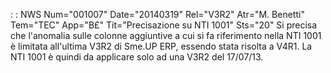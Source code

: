  :  : NWS Num="001007" Date="20140319" Rel="V3R2" Atr="M. Benetti" Tem="TEC" App="B£" Tit="Precisazione su NTI 1001" Sts="20"
Si precisa che l'anomalia sulle colonne aggiuntive a cui si fa riferimento nella NTI 1001 è limitata all'ultima V3R2 di Sme.UP ERP, essendo stata risolta a V4R1.
La NTI 1001 è quindi da applicare solo ad una V3R2 del 17/07/13.
